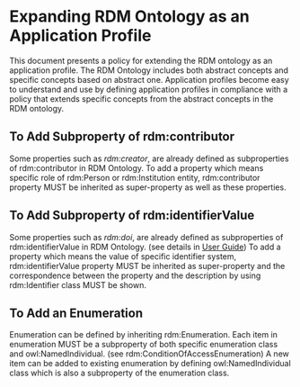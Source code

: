 # Expanding RDM Ontology as an Application Profile

This document presents a policy for extending the RDM ontology as an application profile. The RDM Ontology includes both abstract concepts and specific concepts based on abstract one. Application profiles become easy to understand and use by defining application profiles in compliance with a policy that extends specific concepts from the abstract concepts in the RDM ontology.

## To Add Subproperty of rdm:contributor

Some properties such as _rdm:creator_, are already defined as subproperties of rdm:contributor in RDM Ontology. To add a property which means specific role of rdm:Person or rdm:Institution entity, rdm:contributor property MUST be inherited as super-property as well as these properties.

## To Add Subproperty of rdm:identifierValue

Some properties such as _rdm:doi_, are already defined as subproperties of rdm:identifierValue in RDM Ontology. (see details in [User Guide](./RDM_Ontology_usage_guidelines.md)) To add a property which means the value of specific identifier system, rdm:identifierValue property MUST be inherited as super-property and the correspondence between the property and the description by using rdm:Identifier class MUST be shown.

## To Add an Enumeration

Enumeration can be defined by inheriting rdm:Enumeration. Each item in enumeration MUST be a subproperty of both specific enumeration class and owl:NamedIndividual. (see rdm:ConditionOfAccessEnumeration) A new item can be added to existing enumeration by defining owl:NamedIndividual class which is also a subproperty of the enumeration class.
